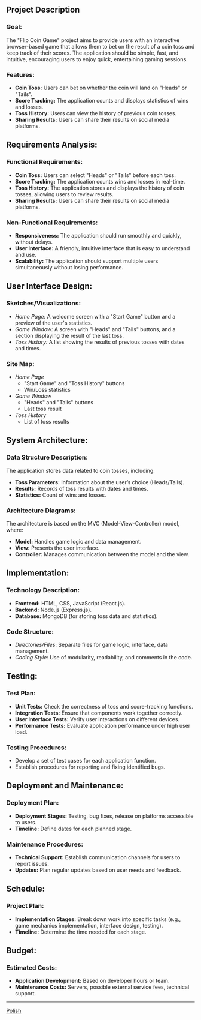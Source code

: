 ## Project Description

### Goal:

The "Flip Coin Game" project aims to provide users with an interactive browser-based game that allows them to bet on the result of a coin toss and keep track of their scores. The application should be simple, fast, and intuitive, encouraging users to enjoy quick, entertaining gaming sessions.

### Features:

- **Coin Toss:** Users can bet on whether the coin will land on "Heads" or "Tails".
- **Score Tracking:** The application counts and displays statistics of wins and losses.
- **Toss History:** Users can view the history of previous coin tosses.
- **Sharing Results:** Users can share their results on social media platforms.

## Requirements Analysis:

### Functional Requirements:

- **Coin Toss:** Users can select "Heads" or "Tails" before each toss.
- **Score Tracking:** The application counts wins and losses in real-time.
- **Toss History:** The application stores and displays the history of coin tosses, allowing users to review results.
- **Sharing Results:** Users can share their results on social media platforms.

### Non-Functional Requirements:

- **Responsiveness:** The application should run smoothly and quickly, without delays.
- **User Interface:** A friendly, intuitive interface that is easy to understand and use.
- **Scalability:** The application should support multiple users simultaneously without losing performance.

## User Interface Design:

### Sketches/Visualizations:

- _Home Page:_ A welcome screen with a "Start Game" button and a preview of the user's statistics.
- _Game Window:_ A screen with "Heads" and "Tails" buttons, and a section displaying the result of the last toss.
- _Toss History:_ A list showing the results of previous tosses with dates and times.

### Site Map:

- _Home Page_
  - "Start Game" and "Toss History" buttons
  - Win/Loss statistics
- _Game Window_
  - "Heads" and "Tails" buttons
  - Last toss result
- _Toss History_
  - List of toss results

## System Architecture:

### Data Structure Description:

The application stores data related to coin tosses, including:

- **Toss Parameters:** Information about the user’s choice (Heads/Tails).
- **Results:** Records of toss results with dates and times.
- **Statistics:** Count of wins and losses.

### Architecture Diagrams:

The architecture is based on the MVC (Model-View-Controller) model, where:

- **Model:** Handles game logic and data management.
- **View:** Presents the user interface.
- **Controller:** Manages communication between the model and the view.

## Implementation:

### Technology Description:

- **Frontend:** HTML, CSS, JavaScript (React.js).
- **Backend:** Node.js (Express.js).
- **Database:** MongoDB (for storing toss data and statistics).

### Code Structure:

- _Directories/Files_: Separate files for game logic, interface, data management.
- _Coding Style_: Use of modularity, readability, and comments in the code.

## Testing:

### Test Plan:

- **Unit Tests:** Check the correctness of toss and score-tracking functions.
- **Integration Tests:** Ensure that components work together correctly.
- **User Interface Tests:** Verify user interactions on different devices.
- **Performance Tests:** Evaluate application performance under high user load.

### Testing Procedures:

- Develop a set of test cases for each application function.
- Establish procedures for reporting and fixing identified bugs.

## Deployment and Maintenance:

### Deployment Plan:

- **Deployment Stages:** Testing, bug fixes, release on platforms accessible to users.
- **Timeline:** Define dates for each planned stage.

### Maintenance Procedures:

- **Technical Support:** Establish communication channels for users to report issues.
- **Updates:** Plan regular updates based on user needs and feedback.

## Schedule:

### Project Plan:

- **Implementation Stages:** Break down work into specific tasks (e.g., game mechanics implementation, interface design, testing).
- **Timeline:** Determine the time needed for each stage.

## Budget:

### Estimated Costs:

- **Application Development:** Based on developer hours or team.
- **Maintenance Costs:** Servers, possible external service fees, technical support.

---

[Polish](<Documents/README(PL).md>)
